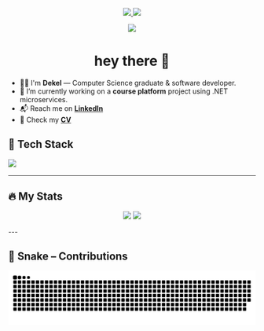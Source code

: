<p align="center">
  <!-- LinkedIn -->
  <a href="https://www.linkedin.com/in/dekel-rafian-software-developer/" target="_blank">
    <img src="https://img.shields.io/badge/LinkedIn-0A66C2?logo=linkedin&logoColor=white&style=for-the-badge" />
  </a>

  <!-- CV -->
  <a href="https://raw.githubusercontent.com/dekel5030/dekel5030/main/Dekel_Rafian_CV.pdf" target="_blank">
    <img src="https://img.shields.io/badge/CV-Download-4F46E5?style=for-the-badge" />
  </a>
</p>

<!-- Profile views -->
<p align="center">
  <img src="https://komarev.com/ghpvc/?username=dekel5030&label=Profile%20views&style=for-the-badge" />
</p>


<h1 align="center">hey there 👋</h1>

- 👨‍💻 I'm **Dekel** — Computer Science graduate & software developer.  
- 🔭 I’m currently working on a **course platform** project using .NET microservices.
- 📬 Reach me on **[LinkedIn](https://www.linkedin.com/in/dekel-rafian-software-developer/)**  
- 📄 Check my **[CV](https://raw.githubusercontent.com/dekel5030/dekel5030/main/Dekel_Rafian_CV.pdf)**  


## 🧠 Tech Stack
<p>
  <img src="https://skillicons.dev/icons?i=aws,dotnet,cs,postgres,rabbitmq,docker,kubernetes,react,ts,nodejs,kafka,git,linux" />
</p>

---

## 🔥 My Stats
<p align="center">
  <img height="160" src="https://github-readme-stats.vercel.app/api?username=dekel5030&show_icons=true&theme=default&count_private=true" />
  <img height="160" src="https://github-readme-stats.vercel.app/api/top-langs/?username=dekel5030&layout=compact" />
</p>
---

## 🐍 Snake – Contributions
<p>
  <img src="https://raw.githubusercontent.com/dekel5030/dekel5030/output/snake.svg" alt="snake animation" />
</p>
